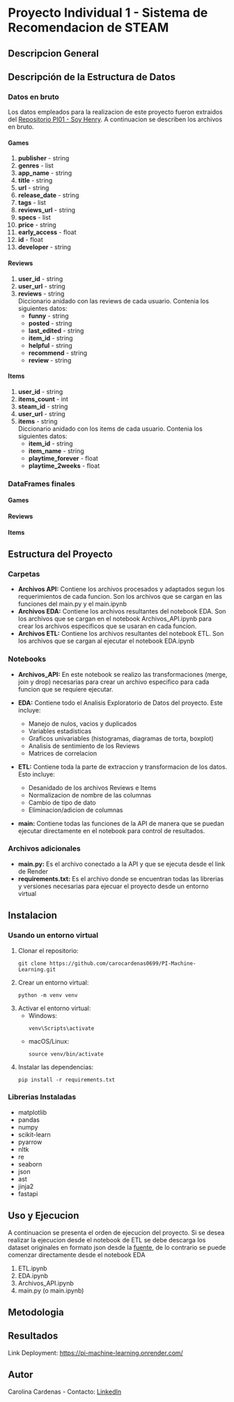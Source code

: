 # Proyecto Individual 1 - Sistema de Recomendacion de STEAM

## Descripcion General


## Descripción de la Estructura de Datos

### Datos en bruto
Los datos empleados para la realizacion de este proyecto fueron extraidos del [Repositorio PI01 - Soy Henry](https://github.com/soyHenry/PI_ML_OPS/tree/FT). A continuacion se describen los archivos en bruto.

#### Games

1. **publisher** - string <br>
2. **genres** - list <br>
3. **app_name** - string <br>
4. **title** - string <br>
6. **url** - string <br>
7. **release_date** - string <br>
8. **tags** - list <br>
9. **reviews_url** - string <br>
10. **specs** - list <br>
11. **price** - string <br>
12. **early_access** - float <br>
13. **id** - float <br>
14. **developer** - string <br>

#### Reviews

1. **user_id** - string <br>
2. **user_url** - string <br>
3. **reviews** - string <br>
Diccionario anidado con las reviews de cada usuario. Contenia los siguientes datos:
    - **funny** - string <br>
    - **posted** - string <br>
    - **last_edited** - string <br>
    - **item_id** - string <br>
    - **helpful** - string <br>
    - **recommend** - string <br>
    - **review** - string <br> 

#### Items

1. **user_id** - string <br>
2. **items_count** - int <br>
3. **steam_id** - string <br>
4. **user_url** - string <br>
5. **items** - string <br>
Diccionario anidado con los items de cada usuario. Contenia los siguientes datos:
    - **item_id** - string <br>
    - **item_name** - string <br>
    - **playtime_forever** - float <br>
    - **playtime_2weeks** - float <br>
### DataFrames finales

#### Games

#### Reviews

#### Items

## Estructura del Proyecto

### Carpetas

- **Archivos API:** Contiene los archivos procesados y adaptados segun los requerimientos de cada funcion. Son los archivos que se cargan en las funciones del main.py y el main.ipynb
- **Archivos EDA:** Contiene los archivos resultantes del notebook EDA. Son los archivos que se cargan en el notebook Archivos_API.ipynb para crear los archivos especificos que se usaran en cada funcion.
- **Archivos ETL:** Contiene los archivos resultantes del notebook ETL. Son los archivos que se cargan al ejecutar el notebook EDA.ipynb

### Notebooks

- **Archivos_API:** En este notebook se realizo las transformaciones (merge, join y drop) necesarias para crear un archivo especifico para cada funcion que se requiere ejecutar.

- **EDA:** Contiene todo el Analisis Exploratorio de Datos del proyecto. Este incluye:
    - Manejo de nulos, vacios y duplicados
    - Variables estadisticas
    - Graficos univariables (histogramas, diagramas de torta, boxplot)
    - Analisis de sentimiento de los Reviews
    - Matrices de correlacion

- **ETL:** Contiene toda la parte de extraccion y transformacion de los datos. Esto incluye:
    - Desanidado de los archivos Reviews e Items
    - Normalizacion de nombre de las columnas
    - Cambio de tipo de dato
    - Eliminacion/adicion de columnas

- **main:** Contiene todas las funciones de la API de manera que se puedan ejecutar directamente en el notebook para control de resultados.

### Archivos adicionales

- **main.py:** Es el archivo conectado a la API y que se ejecuta desde el link de Render
- **requirements.txt:** Es el archivo donde se encuentran todas las librerias y versiones necesarias para ejecuar el proyecto desde un entorno virtual

## Instalacion

### Usando un entorno virtual

1. Clonar el repositorio: 
    ```
    git clone https://github.com/carocardenas0699/PI-Machine-Learning.git
    ```
2. Crear un entorno virtual: 
    ```
    python -m venv venv
    ```
3. Activar el entorno virtual:
   - Windows: 
        ```
        venv\Scripts\activate
        ```
   - macOS/Linux: 
        ```
        source venv/bin/activate
        ```
4. Instalar las dependencias: 
    ```
    pip install -r requirements.txt
    ```

### Librerias Instaladas

- matplotlib
- pandas
- numpy
- scikit-learn
- pyarrow
- nltk
- re
- seaborn
- json
- ast
- jinja2
- fastapi

## Uso y Ejecucion
A continuacion se presenta el orden de ejecucion del proyecto. Si se desea realizar la ejecucion desde el notebook de ETL se debe descarga los dataset originales en formato json desde la [fuente](https://github.com/soyHenry/PI_ML_OPS/tree/FT), de lo contrario se puede comenzar directamente desde el notebook EDA
1. ETL.ipynb
2. EDA.ipynb
3. Archivos_API.ipynb
4. main.py (o main.ipynb)

## Metodologia

## Resultados

Link Deployment: https://pi-machine-learning.onrender.com/

## Autor

Carolina Cardenas - Contacto: [LinkedIn](https://www.linkedin.com/in/carolina-cardenas-gutierrez-b3b25114b/)

